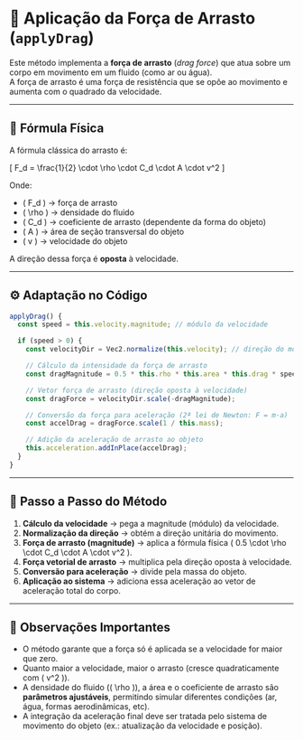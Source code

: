 # 📘 Aplicação da Força de Arrasto (`applyDrag`)

Este método implementa a **força de arrasto** (*drag force*) que atua sobre um corpo em movimento em um fluido (como ar ou água).  
A força de arrasto é uma força de resistência que se opõe ao movimento e aumenta com o quadrado da velocidade.

---

## 🔬 Fórmula Física

A fórmula clássica do arrasto é:

\[
F_d = \frac{1}{2} \cdot \rho \cdot C_d \cdot A \cdot v^2
\]

Onde:  
- \( F_d \) → força de arrasto  
- \( \rho \) → densidade do fluido  
- \( C_d \) → coeficiente de arrasto (dependente da forma do objeto)  
- \( A \) → área de seção transversal do objeto  
- \( v \) → velocidade do objeto  

A direção dessa força é **oposta** à velocidade.

---

## ⚙️ Adaptação no Código

```js
applyDrag() {
  const speed = this.velocity.magnitude; // módulo da velocidade

  if (speed > 0) {
    const velocityDir = Vec2.normalize(this.velocity); // direção do movimento

    // Cálculo da intensidade da força de arrasto
    const dragMagnitude = 0.5 * this.rho * this.area * this.drag * speed * speed;

    // Vetor força de arrasto (direção oposta à velocidade)
    const dragForce = velocityDir.scale(-dragMagnitude);

    // Conversão da força para aceleração (2ª lei de Newton: F = m·a)
    const accelDrag = dragForce.scale(1 / this.mass);

    // Adição da aceleração de arrasto ao objeto
    this.acceleration.addInPlace(accelDrag);
  }
}
```

---

## 🧩 Passo a Passo do Método

1. **Cálculo da velocidade** → pega a magnitude (módulo) da velocidade.  
2. **Normalização da direção** → obtém a direção unitária do movimento.  
3. **Força de arrasto (magnitude)** → aplica a fórmula física \( 0.5 \cdot \rho \cdot C_d \cdot A \cdot v^2 \).  
4. **Força vetorial de arrasto** → multiplica pela direção oposta à velocidade.  
5. **Conversão para aceleração** → divide pela massa do objeto.  
6. **Aplicação ao sistema** → adiciona essa aceleração ao vetor de aceleração total do corpo.  

---

## 🚀 Observações Importantes

- O método garante que a força só é aplicada se a velocidade for maior que zero.  
- Quanto maior a velocidade, maior o arrasto (cresce quadraticamente com \( v^2 \)).  
- A densidade do fluido (\( \rho \)), a área e o coeficiente de arrasto são **parâmetros ajustáveis**, permitindo simular diferentes condições (ar, água, formas aerodinâmicas, etc).  
- A integração da aceleração final deve ser tratada pelo sistema de movimento do objeto (ex.: atualização da velocidade e posição).  
